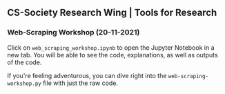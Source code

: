 ## CS-Society Research Wing | Tools for Research
### Web-Scraping Workshop (20-11-2021)

Click on ```web_scraping_workshop.ipynb``` to open the Jupyter Notebook in a new tab. You will be able to see the code, explanations, as well as outputs of the code. 

If you're feeling adventurous, you can dive right into the ```web-scraping-workshop.py``` file with just the raw code. 

